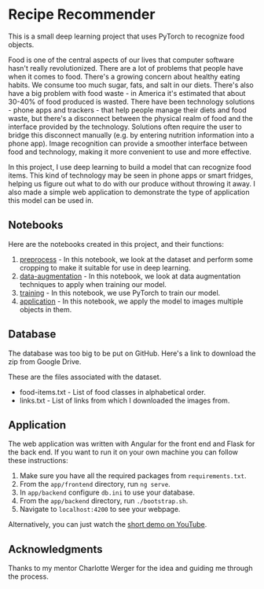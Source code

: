 # Recipe Recommender

This is a small deep learning project that uses PyTorch to recognize food objects.

Food is one of the central aspects of our lives that computer software hasn't really revolutionized. There are a lot of problems that people have when it comes to food. There's a growing concern about healthy eating habits. We consume too much sugar, fats, and salt in our diets. There's also have a big problem with food waste - in America it's estimated that about 30-40% of food produced is wasted. There have been technology solutions - phone apps and trackers - that help people manage their diets and food waste, but there's a disconnect between the physical realm of food and the interface provided by the technology. Solutions often require the user to bridge this disconnect manually (e.g. by entering nutrition information into a phone app). Image recognition can provide a smoother interface between food and technology, making it more convenient to use and more effective.

In this project, I use deep learning to build a model that can recognize food items. This kind of technology may be seen in phone apps or smart fridges, helping us figure out what to do with our produce without throwing it away. I also made a simple web application to demonstrate the type of application this model can be used in. 

## Notebooks
Here are the notebooks created in this project, and their functions:
1. [preprocess](https://github.com/jonathanshuai/springboard-capstone2/blob/master/notebooks/1-preprocess.ipynb) - In this notebook, we look at the dataset and perform some cropping to make it suitable for use in deep learning.
2. [data-augmentation](https://github.com/jonathanshuai/springboard-capstone2/blob/master/notebooks/2-data-augmentation.ipynb) - In this notebook, we look at data augmentation techniques to apply when training our model.
3. [training](https://github.com/jonathanshuai/springboard-capstone2/blob/master/notebooks/3-training.ipynb) - In this notebook, we use PyTorch to train our model.
4. [application](https://github.com/jonathanshuai/springboard-capstone2/blob/master/notebooks/4-application.ipynb) - In this notebook, we apply the model to images multiple objects in them.

## Database
The database was too big to be put on GitHub. Here's a link to download the zip from Google Drive.

These are the files associated with the dataset.
* food-items.txt - List of food classes in alphabetical order.
* links.txt - List of links from which I downloaded the images from.

## Application
The web application was written with Angular for the front end and Flask for the back end. If you want to run it on your own machine you can follow these instructions:
1. Make sure you have all the required packages from `requirements.txt`.
2. From the `app/frontend` directory, run `ng serve`.
3. In `app/backend` configure `db.ini` to use your database.
4. From the `app/backend` directory, run `./bootstrap.sh`.
5. Navigate to `localhost:4200` to see your webpage.

Alternatively, you can just watch the [short demo on YouTube](https://youtu.be/I17lKgTJVYI).

## Acknowledgments
Thanks to my mentor Charlotte Werger for the idea and guiding me through the process.